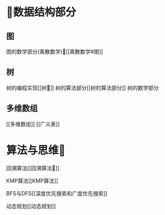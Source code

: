 
# 🤨数据结构部分

## 图
图的数学部分(离散数学)🐳[[离散数学#图]]


## 树
树的编程实现[[树🎄]]
树的算法部分[[树的算法部分]]
树的数学部分




## 多维数组
[[多维数组]]
[[广义表]]


# 算法与思维🤔
回溯算法[[回溯算法🐸]]

KMP算法[[KMP算法]]

BFS与DFS[[深度优先搜索和广度优先搜索]]

动态规划[[动态规划]]